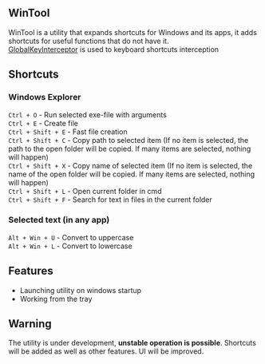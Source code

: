 ## WinTool

WinTool is a utility that expands shortcuts for Windows and its apps, it adds shortcuts for useful functions that do not have it.
<br>[GlobalKeyInterceptor](https://github.com/arcanexhoax/GlobalKeyInterceptor) is used to keyboard shortcuts interception

## Shortcuts
### Windows Explorer
`Ctrl + O` - Run selected exe-file with arguments
<br>`Ctrl + E` - Create file
<br>`Ctrl + Shift + E` - Fast file creation
<br>`Ctrl + Shift + C` - Copy path to selected item (If no item is selected, the path to the open folder will be copied. If many items are selected, nothing will happen)
<br>`Ctrl + Shift + X` - Copy name of selected item (If no item is selected, the name of the open folder will be copied. If many items are selected, nothing will happen)
<br>`Ctrl + Shift + L` - Open current folder in cmd
<br>`Ctrl + Shift + F` - Search for text in files in the current folder

### Selected text (in any app)
`Alt + Win + U` - Convert to uppercase
<br>`Alt + Win + L` - Convert to lowercase

## Features
- Launching utility on windows startup
- Working from the tray

## Warning
The utility is under development, **unstable operation is possible**. Shortcuts will be added as well as other features. UI will be improved.
